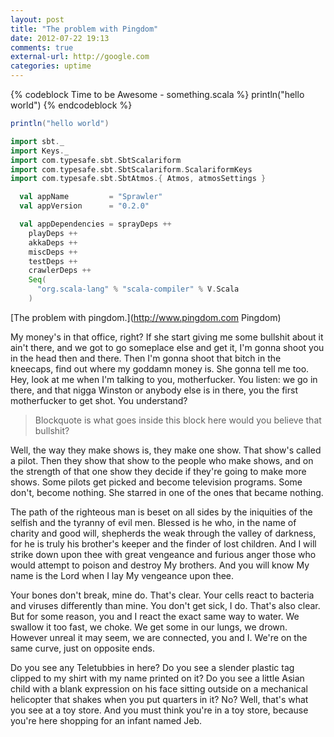 ```yaml
---
layout: post
title: "The problem with Pingdom"
date: 2012-07-22 19:13
comments: true
external-url: http://google.com
categories: uptime
---
```

{% codeblock Time to be Awesome - something.scala %}
println("hello world")
{% endcodeblock %}

```scala
println("hello world")
```

```scala
import sbt._
import Keys._
import com.typesafe.sbt.SbtScalariform
import com.typesafe.sbt.SbtScalariform.ScalariformKeys
import com.typesafe.sbt.SbtAtmos.{ Atmos, atmosSettings }
```

```scala
  val appName         = "Sprawler"
  val appVersion      = "0.2.0"

  val appDependencies = sprayDeps ++
    playDeps ++
    akkaDeps ++
    miscDeps ++
    testDeps ++
    crawlerDeps ++
    Seq(
      "org.scala-lang" % "scala-compiler" % V.Scala
    )
```






[The problem with pingdom.](http://www.pingdom.com Pingdom)

My money's in that office, right? If she start giving me some bullshit about it ain't there, and we got to go someplace else and get it, I'm gonna shoot you in the head then and there. Then I'm gonna shoot that bitch in the kneecaps, find out where my goddamn money is. She gonna tell me too. Hey, look at me when I'm talking to you, motherfucker. You listen: we go in there, and that nigga Winston or anybody else is in there, you the first motherfucker to get shot. You understand?

> Blockquote is what goes
> inside this block here
> would you believe that
> bullshit?

Well, the way they make shows is, they make one show. That show's called a pilot. Then they show that show to the people who make shows, and on the strength of that one show they decide if they're going to make more shows. Some pilots get picked and become television programs. Some don't, become nothing. She starred in one of the ones that became nothing.

The path of the righteous man is beset on all sides by the iniquities of the selfish and the tyranny of evil men. Blessed is he who, in the name of charity and good will, shepherds the weak through the valley of darkness, for he is truly his brother's keeper and the finder of lost children. And I will strike down upon thee with great vengeance and furious anger those who would attempt to poison and destroy My brothers. And you will know My name is the Lord when I lay My vengeance upon thee.

Your bones don't break, mine do. That's clear. Your cells react to bacteria and viruses differently than mine. You don't get sick, I do. That's also clear. But for some reason, you and I react the exact same way to water. We swallow it too fast, we choke. We get some in our lungs, we drown. However unreal it may seem, we are connected, you and I. We're on the same curve, just on opposite ends.

Do you see any Teletubbies in here? Do you see a slender plastic tag clipped to my shirt with my name printed on it? Do you see a little Asian child with a blank expression on his face sitting outside on a mechanical helicopter that shakes when you put quarters in it? No? Well, that's what you see at a toy store. And you must think you're in a toy store, because you're here shopping for an infant named Jeb.
